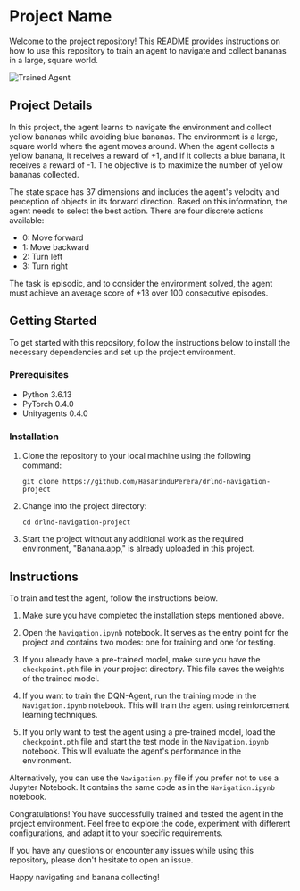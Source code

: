 [//]: # (Image References)

[image1]: https://user-images.githubusercontent.com/10624937/42135619-d90f2f28-7d12-11e8-8823-82b970a54d7e.gif "Trained Agent"


# Project Name

Welcome to the project repository! This README provides instructions on how to use this repository to train an agent to navigate and collect bananas in a large, square world.

![Trained Agent][image1]

## Project Details

In this project, the agent learns to navigate the environment and collect yellow bananas while avoiding blue bananas. The environment is a large, square world where the agent moves around. When the agent collects a yellow banana, it receives a reward of +1, and if it collects a blue banana, it receives a reward of -1. The objective is to maximize the number of yellow bananas collected.

The state space has 37 dimensions and includes the agent's velocity and perception of objects in its forward direction. Based on this information, the agent needs to select the best action. There are four discrete actions available:

- 0: Move forward
- 1: Move backward
- 2: Turn left
- 3: Turn right

The task is episodic, and to consider the environment solved, the agent must achieve an average score of +13 over 100 consecutive episodes.


## Getting Started

To get started with this repository, follow the instructions below to install the necessary dependencies and set up the project environment.

### Prerequisites

- Python 3.6.13
- PyTorch 0.4.0
- Unityagents 0.4.0

### Installation

1. Clone the repository to your local machine using the following command:

   ```
   git clone https://github.com/HasarinduPerera/drlnd-navigation-project
   ```

2. Change into the project directory:

   ```
   cd drlnd-navigation-project
   ```

3. Start the project without any additional work as the required environment, "Banana.app," is already uploaded in this project.

## Instructions

To train and test the agent, follow the instructions below.

1. Make sure you have completed the installation steps mentioned above.

2. Open the `Navigation.ipynb` notebook. It serves as the entry point for the project and contains two modes: one for training and one for testing.

3. If you already have a pre-trained model, make sure you have the `checkpoint.pth` file in your project directory. This file saves the weights of the trained model.

4. If you want to train the DQN-Agent, run the training mode in the `Navigation.ipynb` notebook. This will train the agent using reinforcement learning techniques.

5. If you only want to test the agent using a pre-trained model, load the `checkpoint.pth` file and start the test mode in the `Navigation.ipynb` notebook. This will evaluate the agent's performance in the environment.

Alternatively, you can use the `Navigation.py` file if you prefer not to use a Jupyter Notebook. It contains the same code as in the `Navigation.ipynb` notebook.

Congratulations! You have successfully trained and tested the agent in the project environment. Feel free to explore the code, experiment with different configurations, and adapt it to your specific requirements.

If you have any questions or encounter any issues while using this repository, please don't hesitate to open an issue.

Happy navigating and banana collecting!